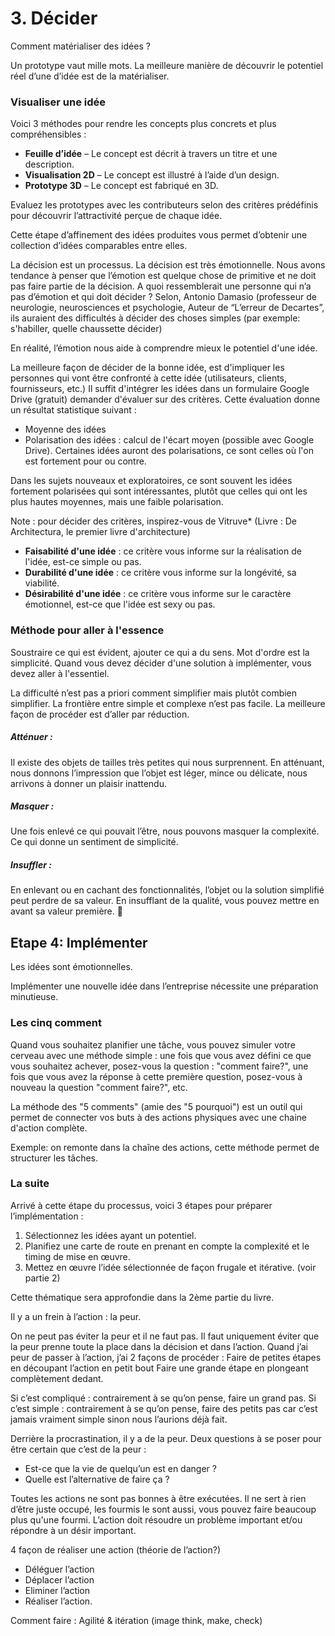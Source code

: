 # 3. Décider 

Comment matérialiser des idées ?Un prototype vaut mille mots. La meilleure manière de découvrir le potentiel réel d’une d’idée est de la matérialiser. ### Visualiser une idée 

Voici 3 méthodes pour rendre les concepts plus concrets et plus compréhensibles : - **Feuille d’idée** – Le concept est décrit à travers un titre et une description. - **Visualisation 2D** – Le concept est illustré à l’aide d’un design. - **Prototype 3D** – Le concept est fabriqué en 3D. Evaluez les prototypes avec les contributeurs selon des critères prédéfinis pour découvrir l’attractivité perçue de chaque idée.Cette étape d’affinement des idées produites vous permet d’obtenir une collection d’idées comparables entre elles. 
La décision est un processus. La décision est très émotionnelle.  Nous avons tendance à penser que l’émotion est quelque chose de primitive et ne doit pas faire partie de la décision. 
A quoi ressemblerait une personne qui n’a pas d’émotion et qui doit décider ? Selon, Antonio Damasio (professeur de neurologie, neurosciences et psychologie, Auteur de “L’erreur de Decartes”, ils auraient des difficultés à décider des choses simples (par exemple: s'habiller, quelle chaussette décider)

En réalité, l’émotion nous aide à comprendre mieux le potentiel d'une idée. 

La meilleure façon de décider de la bonne idée, est d'impliquer les personnes qui vont être confronté à cette idée (utilisateurs, clients, fournisseurs, etc.) Il suffit d'intégrer les idées dans un formulaire Google Drive (gratuit) demander d'évaluer sur des critères. Cette évaluation donne un résultat statistique suivant : 

- Moyenne des idées
- Polarisation des idées : calcul de l'écart moyen (possible avec Google Drive). Certaines idées auront des polarisations, ce sont celles où l'on est fortement pour ou contre.

Dans les sujets nouveaux et exploratoires, ce sont souvent les idées fortement polarisées qui sont intéressantes, plutôt que celles qui ont les plus hautes moyennes, mais une faible polarisation.

Note : pour décider des critères, inspirez-vous de Vitruve* (Livre : De Architectura, le premier livre d'architecture)

- **Faisabilité d'une idée** : ce critère vous informe sur la réalisation de l'idée, est-ce simple ou pas.
- **Durabilité d'une idée** : ce critère vous informe sur la longévité, sa viabilité. 
- **Désirabilité d'une idée** : ce critère vous informe sur le caractère émotionnel, est-ce que l'idée est sexy ou pas.


### Méthode pour aller à l'essence 

Soustraire ce qui est évident, ajouter ce qui a du sens. Mot d'ordre est la simplicité. Quand vous devez décider d'une solution à implémenter, vous devez aller à l'essentiel.  

La difficulté n’est pas a priori comment simplifier mais plutôt combien simplifier. La frontière entre simple et complexe n’est pas facile. La meilleure façon de procéder est d’aller par réduction.##### Atténuer : 
Il existe des objets de tailles très petites qui nous surprennent. En atténuant, nous donnons l’impression que l’objet est léger, mince ou délicate, nous arrivons à donner un plaisir inattendu.##### Masquer : 
Une fois enlevé ce qui pouvait l’être, nous pouvons masquer la complexité. Ce qui donne un sentiment de simplicité.##### Insuffler : 
En enlevant ou en cachant des fonctionnalités, l’objet ou la solution simplifié peut perdre de sa valeur. En insufflant de la qualité, vous pouvez mettre en avant sa valeur première. 

## Etape 4: Implémenter 

Les idées sont émotionnelles. Implémenter une nouvelle idée dans l’entreprise nécessite une préparation minutieuse. 

### Les cinq comment 

Quand vous souhaitez planifier une tâche, vous pouvez simuler votre cerveau avec une méthode simple : une fois que vous avez défini ce que vous souhaitez achever, posez-vous la question : "comment faire?", une fois que vous avez la réponse à cette première question, posez-vous à nouveau la question "comment faire?", etc. 

La méthode des "5 comments" (amie des "5 pourquoi") est un outil qui permet de connecter vos buts à des actions physiques avec une chaine d'action complète. 

Exemple: on remonte dans la chaîne des actions, cette méthode permet de structurer les tâches.

### La suite 
Arrivé à cette étape du processus, voici 3 étapes pour préparer l’implémentation :
1) Sélectionnez les idées ayant un potentiel. 2) Planifiez une carte de route en prenant en compte la complexité et le timing de mise en œuvre. 3) Mettez en œuvre l’idée sélectionnée de façon frugale et itérative. (voir partie 2) 

Cette thématique sera approfondie dans la 2ème partie du livre.Il y a un frein à l’action : la peur.
 
On ne peut pas éviter la peur et il ne faut pas. Il faut uniquement éviter que la peur prenne toute la place dans la décision et dans l’action. Quand j’ai peur de passer à l’action, j’ai 2 façons de procéder : 
Faire de petites étapes en découpant l’action en petit bout
Faire une grande étape en plongeant complètement dedant. 

Si c’est compliqué : contrairement à se qu’on pense, faire un grand pas. 
Si c’est simple : contrairement à se qu’on pense, faire des petits pas car c’est jamais vraiment simple sinon nous l’aurions déjà fait.  

Derrière la procrastination, il y a de la peur. Deux questions à se poser pour être certain que c’est de la peur : 

- Est-ce que la vie de quelqu’un est en danger ? 
- Quelle est l’alternative de faire ça ? 

Toutes les actions ne sont pas bonnes à être exécutées. Il ne sert à rien d’être juste occupé, les fourmis le sont aussi, vous pouvez faire beaucoup plus qu'une fourmi. L’action doit résoudre un problème important et/ou répondre à un désir important.

4 façon de réaliser une action (théorie de l’action?)
 
- Déléguer l’action
- Déplacer l’action
- Eliminer l’action
- Réaliser l’action. 

Comment faire : Agilité & itération (image think, make, check)

